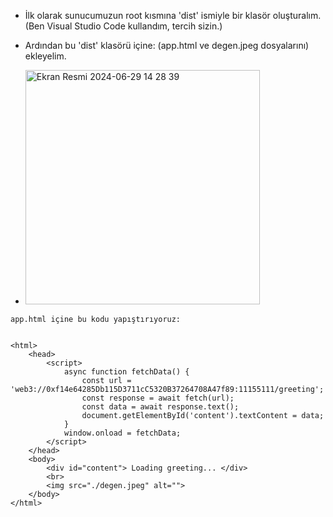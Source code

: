 + İlk olarak sunucumuzun root kısmına 'dist' ismiyle bir klasör oluşturalım.
(Ben Visual Studio Code kullandım, tercih sizin.)



+ Ardından bu 'dist' klasörü içine: (app.html ve degen.jpeg dosyalarını) ekleyelim.



+ <img width="375" alt="Ekran Resmi 2024-06-29 14 28 39" src="https://github.com/kaplanbitcoin1/EthStorage-dApp-Tasks/assets/98455323/ceabe228-0b2a-4a24-9e59-7ecdf968d367">




```shell
app.html içine bu kodu yapıştırıyoruz:
```





```shell

<html>
    <head>
        <script>
            async function fetchData() {
                const url = 'web3://0xf14e64285Db115D3711cC5320B37264708A47f89:11155111/greeting';
                const response = await fetch(url);
                const data = await response.text();
                document.getElementById('content').textContent = data;
            }
            window.onload = fetchData;
        </script>
    </head>
    <body>
        <div id="content"> Loading greeting... </div>
        <br>
        <img src="./degen.jpeg" alt="">
    </body>
</html>

```
